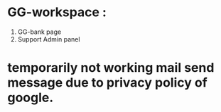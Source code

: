# GG-workspace : 
1) GG-bank page
2) Support Admin panel

# temporarily not working mail send message due to privacy policy of google.

